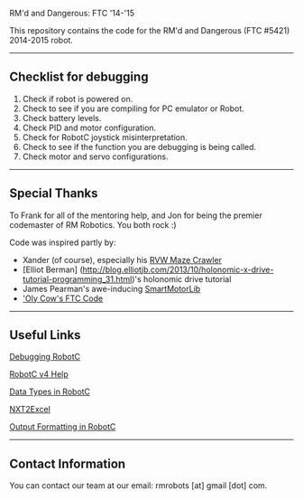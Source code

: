 RM'd and Dangerous: FTC '14-'15

This repository contains the code for the RM'd and Dangerous (FTC #5421) 2014-2015 robot.

-------------------------

## Checklist for debugging
1) Check if robot is powered on.
2) Check to see if you are compiling for PC emulator or Robot.
3) Check battery levels.
4) Check PID and motor configuration.
5) Check for RobotC joystick misinterpretation.
6) Check to see if the function you are debugging is being called.
7) Check motor and servo configurations.

-------------------------

## Special Thanks
To Frank for all of the mentoring help, and Jon for being the premier codemaster of RM Robotics. You both rock :)

Code was inspired partly by:
  - Xander (of course), especially his [RVW Maze Crawler](http://botbench.com/blog/2013/05/27/robot-virtual-worlds-maze-crawler/)
  - [Elliot Berman] (http://blog.elliotjb.com/2013/10/holonomic-x-drive-tutorial-programming_31.html)'s holonomic drive tutorial
  - James Pearman's awe-inducing [SmartMotorLib](https://github.com/jpearman/smartMotorLib)
  - ['Oly Cow's FTC Code](https://github.com/OlyCow/FTC_2013-2014)

-------------------------

## Useful Links
[Debugging RobotC](http://www.robotc.net/forums/viewtopic.php?t=209&start=0&postdays=0&postorder=asc&highlight=)

[RobotC v4 Help](http://help.robotc.net/WebHelpMindstorms/index.htm)

[Data Types in RobotC](http://greenarmyrobotics.org/robotc/data-types-in-robotc-part-i)

[NXT2Excel](https://nxttime.wordpress.com/tag/nxt2excel/)

[Output Formatting in RobotC](http://botbench.com/blog/2013/03/31/output-formatting-in-robotc/)

-------------------------

## Contact Information

You can contact our team at our email: rmrobots [at] gmail [dot] com.
